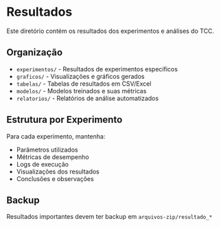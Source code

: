 # Resultados

Este diretório contém os resultados dos experimentos e análises do TCC.

## Organização

- `experimentos/` - Resultados de experimentos específicos
- `graficos/` - Visualizações e gráficos gerados
- `tabelas/` - Tabelas de resultados em CSV/Excel
- `modelos/` - Modelos treinados e suas métricas
- `relatorios/` - Relatórios de análise automatizados

## Estrutura por Experimento

Para cada experimento, mantenha:
- Parâmetros utilizados
- Métricas de desempenho
- Logs de execução
- Visualizações dos resultados
- Conclusões e observações

## Backup

Resultados importantes devem ter backup em `arquivos-zip/resultado_*`